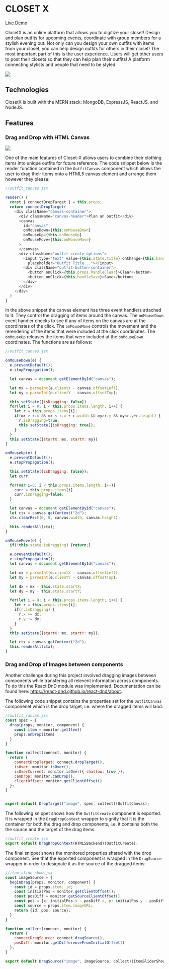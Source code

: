# CLOSET X

[Live Demo](http://Closet-x.herokuapp.com)

ClosetX is an online platform that allows you to digitize your closet! Design and plan outfits for upcoming events, coordinate with group members for a stylish evening out. Not only can you design your own outfits with items from your closet, you can help design outfits for others in their closet! The most important part of this is the user experience. Users will get other users to post their closets so that they can help plan their outfits! A platform connecting stylists and people that need to be styled.

![](./readme/splash.gif)

## Technologies

ClosetX is built with the MERN stack: MongoDB, ExpressJS, ReactJS, and NodeJS.

## Features

### Drag and Drop with HTML Canvas

![](./readme/buildoutfit.gif)

One of the main features of Closet-X allows users to combine their clothing items into unique outfits for future reference. 
The code snippet below is the render function contained in the ```OutfitCanvas``` component which allows the user to drag their items onto a HTML5 canvas element and arrange them however they please:

```javascript
//outfit_canvas.jsx

render() {
  const { connectDropTarget } = this.props;
  return connectDropTarget(
    <div className="canvas-container">
      <div className="canvas-header">Plan an outfit</div>
      <canvas
        id="canvas"
        onMouseDown={this.onMouseDown}
        onMouseUp={this.onMouseUp}
        onMouseMove={this.onMouseMove}
      >
      </canvas>
      <div className="outfit-create-options">
        <input type="text" value={this.state.title} onChange={this.handleChange}
          placeholder="Outfit Title..."></input>
        <div className="outfit-button-container">
          <button onClick={this.props.handleClear}>Clear</button>
          <button onClick={this.handleSave}>Save</button>
        </div>
      </div>
    </div>
  )
}
```
In the above snippet the canvas element has three event handlers attached to it. They control the dragging of items around the canvas. The ```onMouseDown``` event handler checks to see if any of items on the canvas are at the coordinates of the click. The ```onMouseMove``` controls the movement and the rerendering of the items that were included at the click coordinates. The ```onMouseUp``` releases the items that were included at the ```onMouseDown``` coordinates. The functions are as follows:

```javascript
//outfit_canvas.jsx

onMouseDown(e) {
  e.preventDefault();
  e.stopPropagation();

  let canvas = document.getElementById("canvas");

  let mx = parseInt(e.clientX - canvas.offsetLeft);
  let my = parseInt(e.clientY - canvas.offsetTop);

  this.setState({isDragging: false})
  for(let i = 0; i < this.props.items.length; i++) {
    let r = this.props.items[i];
    if(mx > r.x && mx < r.x + r.width && my>r.y && my<r.y+r.height) {
      r.isDragging=true;
      this.setState({isDragging: true});
    }
  }
  this.setState({startX: mx, startY: my})
}

onMouseUp(e) {
  e.preventDefault();
  e.stopPropagation();

  this.setState({isDragging: false});
  let curr;

  for(var i=0; i < this.props.items.length; i++){
    curr = this.props.items[i]
    curr.isDragging=false;
  }

  let canvas = document.getElementById("canvas");
  let ctx = canvas.getContext("2d");
  ctx.clearRect(0, 0, canvas.width, canvas.height);

  this.renderAll(ctx);
}

onMouseMove(e) {
  if(!this.state.isDragging) {return;}

  e.preventDefault();
  e.stopPropagation();
  let canvas = document.getElementById("canvas");

  let mx = parseInt(e.clientX - canvas.offsetLeft);
  let my = parseInt(e.clientY - canvas.offsetTop);

  let dx = mx - this.state.startX;
  let dy = my - this.state.startY;

  for(let i = 0; i < this.props.items.length; i++) {
    let r = this.props.items[i];
    if(r.isDragging) {
      r.x += dx;
      r.y += dy;
    }
  }
  this.setState({startX: mx, startY: my});

  let ctx = canvas.getContext("2d");
  this.renderAll(ctx);
}

```

### Drag and Drop of Images between components

Another challenge during this project involved dragging images between components while transfering all relevent information across components. To do this the React DnD module was implemented. Documentation can be found here: https://react-dnd.github.io/react-dnd/about.
  

The following code snippet contains the properties set for the ```OutfitCanvas``` componenet which is the drop target, i.e. where the dragged items will land:

```javascript
//outfit_canvas.jsx
const spec = {
  drop(props, monitor, component) {
    const item = monitor.getItem()
    props.onDrop(item)
  }
}

function collect(connect, monitor) {
  return {
    connectDropTarget: connect.dropTarget(),
    isOver: monitor.isOver(),
    isOverCurrent: monitor.isOver({ shallow: true }),
    canDrop: monitor.canDrop(),
    clientOffset: monitor.getClientOffset()
  };
}


export default DropTarget("image", spec, collect)(OutfitCanvas);
```
  
The following snippet shows how the ```OutfitCreate``` component is exported. It is wrapped in the ```DragDropContext``` wrapper to signify that it is the container for both the drag and drop components, i.e. it contains both the the source and the target of the drag items.
```javascript
//outfit_create.jsx
export default DragDropContext(HTML5Backend)(OutfitCreate);
```
  
The final snippet shows the monitored properties shared with the drop component. See that the exported component is wrapped in the ```DragSource``` wrapper in order to designate it as the source of the dragged items:
```javascript
//item_slide_show.jsx
const imageSource = {
  beginDrag(props, monitor, component) {
    const id = props.item._id;
    const initialPos = monitor.getClientOffset();
    const posDiff = monitor.getSourceClientOffset()
    const pos = {x: initialPos.x - posDiff.x, y: initialPos.y - posDiff.y}
    const source = props.item.imageURL;
    return {id, pos, source};
  }
}

function collect(connect, monitor) {
  return {
    connectDragSource: connect.dragSource(),
    posDiff: monitor.getDifferenceFromInitialOffset()
  };
}

export default DragSource("image", imageSource, collect)(ItemSliderShow);

```

